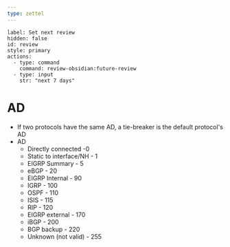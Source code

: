 ```yaml
---
type: zettel
---
```


```meta-bind-button
label: Set next review
hidden: false
id: review
style: primary
actions:
  - type: command
    command: review-obsidian:future-review
  - type: input
    str: "next 7 days"
```

# AD

- If two protocols have the same AD, a tie-breaker is the default protocol's AD
- AD
	- Directly connected -0
	- Static to interface/NH - 1
	- EIGRP Summary - 5
	- eBGP - 20
	- EIGRP Internal - 90
	- IGRP - 100
	- OSPF - 110
	- ISIS - 115
	- RIP - 120
	- EIGRP external - 170
	- iBGP - 200
	- BGP backup - 220
	- Unknown (not valid) - 255

